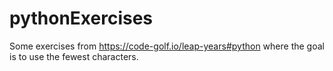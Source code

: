 # pythonExercises

Some exercises from https://code-golf.io/leap-years#python where the goal is to use the fewest characters.
